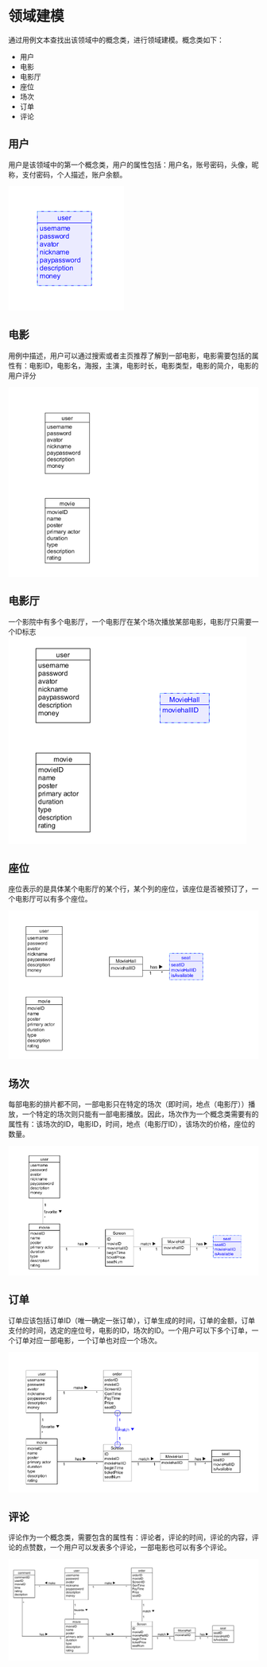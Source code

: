 # 领域建模

通过用例文本查找出该领域中的概念类，进行领域建模。概念类如下：

* 用户
* 电影
* 电影厅
* 座位
* 场次
* 订单
* 评论

## 用户

用户是该领域中的第一个概念类，用户的属性包括：用户名，账号密码，头像，昵称，支付密码，个人描述，账户余额。

![user_class](../image/domain/user_class.png)

## 电影

用例中描述，用户可以通过搜索或者主页推荐了解到一部电影，电影需要包括的属性有：电影ID，电影名，海报，主演，电影时长，电影类型，电影的简介，电影的用户评分

![movie](../image/domain/movie.png)

## 电影厅

一个影院中有多个电影厅，一个电影厅在某个场次播放某部电影，电影厅只需要一个ID标志![moviehall](../image/domain/moviehall.png)

## 座位

座位表示的是具体某个电影厅的某个行，某个列的座位，该座位是否被预订了，一个电影厅可以有多个座位。

![seat](../image/domain/seat.png)

## 场次

每部电影的排片都不同，一部电影只在特定的场次（即时间，地点（电影厅））播放，一个特定的场次则只能有一部电影播放。因此，场次作为一个概念类需要有的属性有：该场次的ID，电影ID，时间，地点（电影厅ID），该场次的价格，座位的数量。

![screen](../image/domain/screen.png)

## 订单

订单应该包括订单ID（唯一确定一张订单），订单生成的时间，订单的金额，订单支付的时间，选定的座位号，电影的ID，场次的ID。一个用户可以下多个订单，一个订单对应一部电影，一个订单也对应一个场次。

![order](../image/domain/order.png)

## 评论

评论作为一个概念类，需要包含的属性有：评论者，评论的时间，评论的内容，评论的点赞数，一个用户可以发表多个评论，一部电影也可以有多个评论。

![comment](../image/domain/comment.png)
